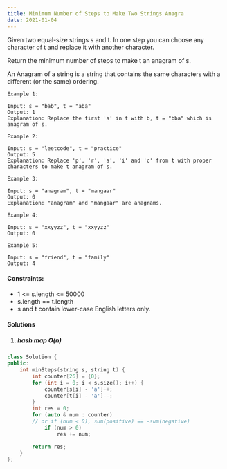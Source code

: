 ```yaml
---
title: Minimum Number of Steps to Make Two Strings Anagra
date: 2021-01-04
---
```

Given two equal-size strings s and t. In one step you can choose any character of t and replace it with another character.

Return the minimum number of steps to make t an anagram of s.

An Anagram of a string is a string that contains the same characters with a different (or the same) ordering.

 

```
Example 1:

Input: s = "bab", t = "aba"
Output: 1
Explanation: Replace the first 'a' in t with b, t = "bba" which is anagram of s.

Example 2:

Input: s = "leetcode", t = "practice"
Output: 5
Explanation: Replace 'p', 'r', 'a', 'i' and 'c' from t with proper characters to make t anagram of s.

Example 3:

Input: s = "anagram", t = "mangaar"
Output: 0
Explanation: "anagram" and "mangaar" are anagrams. 

Example 4:

Input: s = "xxyyzz", t = "xxyyzz"
Output: 0

Example 5:

Input: s = "friend", t = "family"
Output: 4
```

 

#### Constraints:

-    1 <= s.length <= 50000
-    s.length == t.length
-    s and t contain lower-case English letters only.


#### Solutions

1. ##### hash map O(n)

```cpp
class Solution {
public:
    int minSteps(string s, string t) {
        int counter[26] = {0};
        for (int i = 0; i < s.size(); i++) {
            counter[s[i] - 'a']++;
            counter[t[i] - 'a']--;
        }
        int res = 0;
        for (auto & num : counter)
        // or if (num < 0), sum(positive) == -sum(negative)
            if (num > 0)
                res += num;

        return res;
    }
};
```